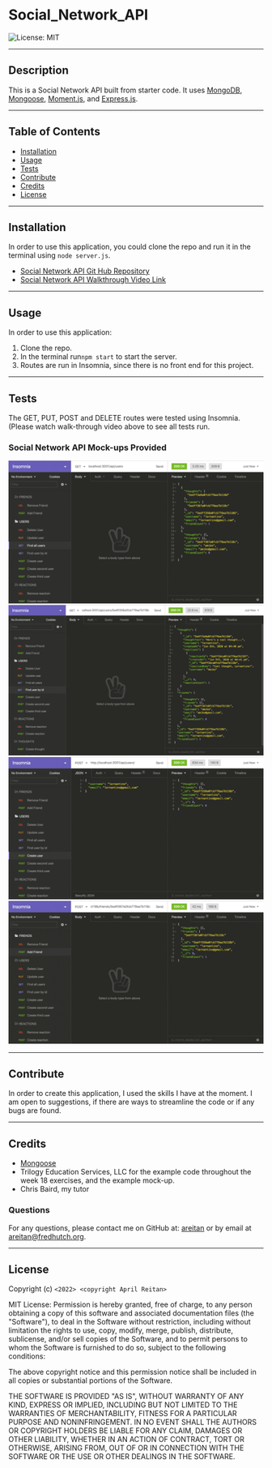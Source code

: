 # Social_Network_API

![License: MIT](https://img.shields.io/badge/License-MIT-yellow.svg)

---
## Description

This is a Social Network API built from starter code. It uses [MongoDB](https://www.mongodb.com/), [Mongoose](https://mongoosejs.com/), [Moment.js](https://www.npmjs.com/package/moment), and [Express.js](https://www.npmjs.com/package/express).
  

---
## Table of Contents

  - [Installation](#installation)
  - [Usage](#usage)
  - [Tests](#tests)
  - [Contribute](#contribute)
  - [Credits](#credits)
  - [License](#license)


---
## Installation

In order to use this application, you could clone the repo and run it in the terminal using ```node server.js```. 

- [Social Network API Git Hub Repository](https://github.com/areitan/Social_Network_API)
- [Social Network API Walkthrough Video Link](https://drive.google.com/file/d/1aW2gwtq_eLzzrOmhbN8gvWELqOSQoagU/view)


---
## Usage

In order to use this application: 

1. Clone the repo.
2. In the terminal run```npm start``` to start the server.
3. Routes are run in Insomnia, since there is no front end for this project.


---
## Tests

The GET, PUT, POST and DELETE routes were tested using Insomnia. (Please watch walk-through video above to see all tests run.

### Social Network API Mock-ups Provided
![Social Network API Mock-up 1](/assets/18-nosql-homework-demo-01.gif)
![Social Network API Mock-up 2](/assets/18-nosql-homework-demo-02.gif)
![Social Network API Mock-up 3](/assets/18-nosql-homework-demo-03.gif)
![Social Network API Mock-up 3](/assets/18-nosql-homework-demo-04.gif)


--- 
## Contribute

In order to create this application, I used the skills I have at the moment. I am open to suggestions, if there are ways to streamline the code or if any bugs are found.

---
## Credits

- [Mongoose](https://mongoosejs.com/docs/guide.html)
- Trilogy Education Services, LLC for the example code throughout the week 18 exercises, and the example mock-up.
- Chris Baird, my tutor


### Questions

For any questions, please contact me on GitHub at: [areitan](https://github.com/areitan) or by email at <areitan@fredhutch.org>.

---

## License

Copyright (c) ```<2022> <copyright April Reitan>```

MIT License:
Permission is hereby granted, free of charge, to any person obtaining a copy
of this software and associated documentation files (the "Software"), to deal
in the Software without restriction, including without limitation the rights
to use, copy, modify, merge, publish, distribute, sublicense, and/or sell
copies of the Software, and to permit persons to whom the Software is
furnished to do so, subject to the following conditions:

The above copyright notice and this permission notice shall be included in all
copies or substantial portions of the Software.

THE SOFTWARE IS PROVIDED "AS IS", WITHOUT WARRANTY OF ANY KIND, EXPRESS OR
IMPLIED, INCLUDING BUT NOT LIMITED TO THE WARRANTIES OF MERCHANTABILITY,
FITNESS FOR A PARTICULAR PURPOSE AND NONINFRINGEMENT. IN NO EVENT SHALL THE
AUTHORS OR COPYRIGHT HOLDERS BE LIABLE FOR ANY CLAIM, DAMAGES OR OTHER
LIABILITY, WHETHER IN AN ACTION OF CONTRACT, TORT OR OTHERWISE, ARISING FROM,
OUT OF OR IN CONNECTION WITH THE SOFTWARE OR THE USE OR OTHER DEALINGS IN THE
SOFTWARE.